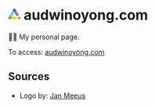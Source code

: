 # <img src="app/icon.png" width="25" alt="Home Screen"> audwinoyong.com

👋🏻 My personal page.

To access: [audwinoyong.com](https://audwinoyong.com "Audwin Oyong")

## Sources

* Logo by: [Jan Meeus](https://dribbble.com/shots/3614409-A-Center "A! / Center by Jan Meeus")